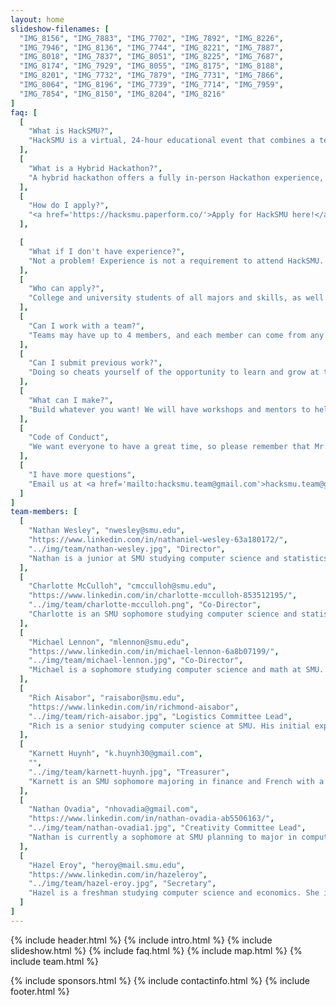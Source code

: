 ```yaml
---
layout: home
slideshow-filenames: [
  "IMG_8156", "IMG_7883", "IMG_7702", "IMG_7892", "IMG_8226",
  "IMG_7946", "IMG_8136", "IMG_7744", "IMG_8221", "IMG_7887", 
  "IMG_8018", "IMG_7837", "IMG_8051", "IMG_8225", "IMG_7687", 
  "IMG_8174", "IMG_7929", "IMG_8055", "IMG_8175", "IMG_8188", 
  "IMG_8201", "IMG_7732", "IMG_7879", "IMG_7731", "IMG_7866", 
  "IMG_8064", "IMG_8196", "IMG_7739", "IMG_7714", "IMG_7959", 
  "IMG_7854", "IMG_8150", "IMG_8204", "IMG_8216"
]
faq: [
  [
    "What is HackSMU?",
    "HackSMU is a virtual, 24-hour educational event that combines a tech conference, a career fair, and a start-up competition. Come learn new skills, meet corporate recruiters, create amazing projects, and have fun at HackSMU!"
  ],
  [
    "What is a Hybrid Hackathon?",
    "A hybrid hackathon offers a fully in-person Hackathon experience, while also allowing virtual participants. We use digital mediums such as Discord and Twitch to allow all participants - in person and virtual - to attend workshops, create teams and submit projects. Distance is no barrier!"
  ],
  [
    "How do I apply?",
    "<a href='https://hacksmu.paperform.co/'>Apply for HackSMU here!</a> Anyone with a valid SMU ID may apply at the door, but we encourage you to apply as soon as possible. We will email updates and acceptance letters, so be sure to mark <a href='mailto:HackSMU.team@gmail.com'>hacksmu.team@gmail.com</a> as an accepted sender."
  ],

  [
    "What if I don't have experience?",
    "Not a problem! Experience is not a requirement to attend HackSMU. Come join us and learn from our workshops and mentors!"
  ],
  [
    "Who can apply?",
    "College and university students of all majors and skills, as well as recent graduates and select high school students, are eligible to apply for HackSMU."
  ],
  [
    "Can I work with a team?",
    "Teams may have up to 4 members, and each member can come from any major, skill level, school, etc. If you are unable to find teammates before HackSMU, we’ll help you when the event starts."
  ],
  [
    "Can I submit previous work?",
    "Doing so cheats yourself of the opportunity to learn and grow at this educational event. Please respect yourself and those around you by presenting only what you create during HackSMU."
  ],
  [
    "What can I make?",
    "Build whatever you want! We will have workshops and mentors to help you build and present Websites, Mobile Apps, VR Games, Hardware Hacks, and more!"
  ],
  [
    "Code of Conduct",
    "We want everyone to have a great time, so please remember that Mr. Rogers wants each of us to strive to accept others exactly the way they are, right here and now. See the official Major League Hacking Code of Conduct for details on rules and guidelines at hackathons <a href='https://static.mlh.io/docs/mlh-code-of-conduct.pdf'>here</a>."
  ],
  [
    "I have more questions",
    "Email us at <a href='mailto:hacksmu.team@gmail.com'>hacksmu.team@gmail.com</a>, and we will reply as soon as we can! Be sure to mark <a href='mailto:HackSMU.team@gmail.com'>hacksmu.team@gmail.com</a> as an accepted sender."
  ]
]
team-members: [
  [
    "Nathan Wesley", "nwesley@smu.edu", 
    "https://www.linkedin.com/in/nathaniel-wesley-63a180172/", 
    "../img/team/nathan-wesley.jpg", "Director", 
    "Nathan is a junior at SMU studying computer science and statistics. When he's not hacking away at his fully-customized linux terminal, he likes to run and listen to lo-fi beats on spotify. He prides himself on being the Computer Science Club Treasurer and doing *really good* at that one JV wrestling tournament in high school."
  ],
  [
    "Charlotte McCulloh", "cmcculloh@smu.edu",
    "https://www.linkedin.com/in/charlotte-mcculloh-853512195/", 
    "../img/team/charlotte-mcculloh.png", "Co-Director",
    "Charlotte is an SMU sophomore studying computer science and statistics. She is a Hunt Scholar, Vice President of the SMU Environmental Society, and an active member of many other clubs and organizations on campus. When she is not working, you can find her hanging out with friends, playing tennis, or reading."
  ],
  [
    "Michael Lennon", "mlennon@smu.edu", 
    "https://www.linkedin.com/in/michael-lennon-6a8b07199/", 
    "../img/team/michael-lennon.jpg", "Co-Director", 
    "Michael is a sophomore studying computer science and math at SMU. Outside of coding, he's involved in SMU's Engineers Without Borders and plays trombone for the SMU Mustang Band. In his free time, he enjoys tutoring, drawing, running, and playing video games."
  ],
  [
    "Rich Aisabor", "raisabor@smu.edu", 
    "https://www.linkedin.com/in/richmond-aisabor", 
    "../img/team/rich-aisabor.jpg", "Logistics Committee Lead", 
    "Rich is a senior studying computer science at SMU. His initial exposure to computer science was in the 9th grade. Back then, technology was just an interest, but now it is dear to his heart. Currently, his favorite area in computer science is robotics, and he is an active member in the Robotics club on campus."
  ],
  [
    "Karnett Huynh", "k.huynh30@gmail.com", 
    "", 
    "../img/team/karnett-huynh.jpg", "Treasurer", 
    "Karnett is an SMU sophomore majoring in finance and French with a minor in computer science. She spends her free time working out, volunteering with her service fraternity, Alpha Phi Omega, and vehemently defending the Houston Astros."
  ],
  [
    "Nathan Ovadia", "nhovadia@gmail.com", 
    "https://www.linkedin.com/in/nathan-ovadia-ab5506163/", 
    "../img/team/nathan-ovadia1.jpg", "Creativity Committee Lead", 
    "Nathan is currently a sophomore at SMU planning to major in computer science. He is very interested in game development and plays guitar and writes music in his free time."
  ],
  [
    "Hazel Eroy", "heroy@mail.smu.edu", 
    "https://www.linkedin.com/in/hazeleroy", 
    "../img/team/hazel-eroy.jpg", "Secretary", 
    "Hazel is a freshman studying computer science and economics. She is also involved in Asian Council, Project Sunshine, and Robotics. Outside school, she like to bake and play tennis."
  ]
]
---
```


<!-- % include navbar.html % once we get it working.-->
{% include header.html %}
{% include intro.html %}
{% include slideshow.html %}
{% include faq.html %}
{% include map.html %}
{% include team.html %}
<!-- {% include mentors.html %} -->
{% include sponsors.html %}
{% include contactinfo.html %}
{% include footer.html %}

<!--,  
  [
    "Sabrina Peng", "shpeng@smu.edu", 
    "https://www.linkedin.com/in/sabrina-peng/", 
    "../img/team/sabrina-peng.png", "Mentor", 
    "Sabrina is an SMU senior studying finance and computer science. When she's not coding, you can find her analyzing figure skating scores, watching Friends, or posting on her foodstagram. Sabrina was one of three founders of HackSMU in its inaugural year."
  ],
  [
    "Momin Irfan", "", 
    "https://www.linkedin.com/in/mominirfan/", 
    "../img/team/momin-irfan.jpeg", "Mentor", 
    "Momin Irfan is an Academy Analyst at Point72 in the Long/Short division and a 2019 graduate of SMU. He is the former president of the SMU Computer Science Club and was one of three founders of HackSMU in its inaugural year."
  ],
  [
    "Scotty Shaw", "scottyshaw1@gmail.com", 
    "https://www.linkedin.com/in/scottyshaw/", 
    "../img/team/scotty-shaw.jpeg", "Mentor", 
    "The Fresh Duke Scotty Shaw is a Duke 2009 alum who founded HackDuke and creates and mentors hackathons for universities throughout Texas and Oklahoma. He can play all positions in basketball, but is most dangerous at point guard and shooting guard."
  ]-->